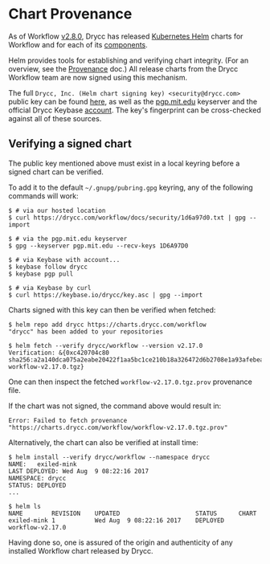 # Chart Provenance

As of Workflow [v2.8.0](../changelogs/v2.8.0.md), Drycc has released [Kubernetes Helm][helm] charts for Workflow
and for each of its [components](../understanding-workflow/components.md).

Helm provides tools for establishing and verifying chart integrity.  (For an overview, see the [Provenance](https://github.com/kubernetes/helm/blob/master/docs/provenance.md) doc.)  All release charts from the Drycc Workflow team are now signed using this mechanism.

The full `Drycc, Inc. (Helm chart signing key) <security@drycc.com>` public key can be found [here](../security/1d6a97d0.txt), as well as the [pgp.mit.edu](http://pgp.mit.edu/pks/lookup?op=vindex&fingerprint=on&search=0x17E526B51D6A97D0) keyserver and the official Drycc Keybase [account][drycc-keybase].  The key's fingerprint can be cross-checked against all of these sources.

## Verifying a signed chart

The public key mentioned above must exist in a local keyring before a signed chart can be verified.

To add it to the default `~/.gnupg/pubring.gpg` keyring, any of the following commands will work:

```
$ # via our hosted location
$ curl https://drycc.com/workflow/docs/security/1d6a97d0.txt | gpg --import

$ # via the pgp.mit.edu keyserver
$ gpg --keyserver pgp.mit.edu --recv-keys 1D6A97D0

$ # via Keybase with account...
$ keybase follow drycc
$ keybase pgp pull

$ # via Keybase by curl
$ curl https://keybase.io/drycc/key.asc | gpg --import
```

Charts signed with this key can then be verified when fetched:

```
$ helm repo add drycc https://charts.drycc.com/workflow
"drycc" has been added to your repositories

$ helm fetch --verify drycc/workflow --version v2.17.0
Verification: &{0xc420704c80 sha256:a2a140dca075a2eabe20422f1aa5bc1ce210b18a326472d6b2708e1a93afebea workflow-v2.17.0.tgz}
```

One can then inspect the fetched `workflow-v2.17.0.tgz.prov` provenance file.

If the chart was not signed, the command above would result in:

```
Error: Failed to fetch provenance "https://charts.drycc.com/workflow/workflow-v2.17.0.tgz.prov"
```

Alternatively, the chart can also be verified at install time:

```
$ helm install --verify drycc/workflow --namespace drycc
NAME:   exiled-mink
LAST DEPLOYED: Wed Aug  9 08:22:16 2017
NAMESPACE: drycc
STATUS: DEPLOYED
...

$ helm ls
NAME       	REVISION	UPDATED                 	STATUS  	CHART
exiled-mink	1       	Wed Aug  9 08:22:16 2017	DEPLOYED	workflow-v2.17.0
```

Having done so, one is assured of the origin and authenticity of any installed Workflow chart released by Drycc.

[helm]: https://github.com/kubernetes/helm/blob/master/docs/install.md
[drycc-keybase]: https://keybase.io/drycc
